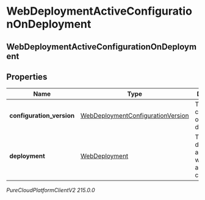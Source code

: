 # WebDeploymentActiveConfigurationOnDeployment

## WebDeploymentActiveConfigurationOnDeployment

## Properties

|Name | Type | Description | Notes|
|------------ | ------------- | ------------- | -------------|
| **configuration_version** | [WebDeploymentConfigurationVersion](WebDeploymentConfigurationVersion) | The active configuration on a deployment | [optional] |
| **deployment** | [WebDeployment](WebDeployment) | The web deployment associated with the active configuration | [optional] |



_PureCloudPlatformClientV2 215.0.0_
